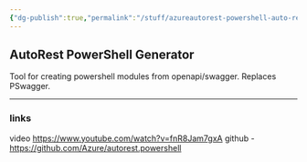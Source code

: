 ```yaml
---
{"dg-publish":true,"permalink":"/stuff/azureautorest-powershell-auto-rest-power-shell-generator/","noteIcon":"1","created":"2023-08-15T14:20:13.000+02:00","updated":"2022-12-23T10:22:06.000+01:00"}
---
```



## AutoRest PowerShell Generator

Tool for creating powershell modules from openapi/swagger.
Replaces PSwagger.

---

### links 
video https://www.youtube.com/watch?v=fnR8Jam7gxA
github - https://github.com/Azure/autorest.powershell

